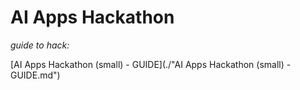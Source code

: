 # AI Apps Hackathon
_guide to hack:_

[AI Apps Hackathon (small) - GUIDE](./"AI Apps Hackathon (small) - GUIDE.md")